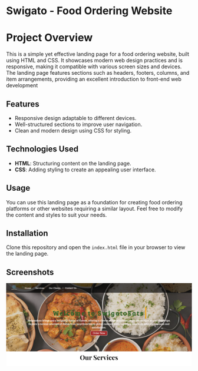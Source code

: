 
# **Swigato - Food Ordering Website**

# Project Overview
This is a simple yet effective landing page for a food ordering website, built using HTML and CSS. It showcases modern web design practices and is responsive, making it compatible with various screen sizes and devices. The landing page features sections such as headers, footers, columns, and item arrangements, providing an excellent introduction to front-end web development
## Features

- Responsive design adaptable to different devices.
- Well-structured sections to improve user navigation.
- Clean and modern design using CSS for styling.


## Technologies Used
- **HTML**: Structuring content on the landing page.
- **CSS**: Adding styling to create an appealing user interface.
## Usage

You can use this landing page as a foundation for creating food ordering platforms or other websites requiring a similar layout. Feel free to modify the content and styles to suit your needs.
## Installation

Clone this repository and open the `index.html` file in your browser to view the landing page.



    
## Screenshots

![App Screenshot](https://raw.githubusercontent.com/hariomgupta70427/Swigato--Food-Ordering-website/refs/heads/main/img/Screenshot_3.png)

